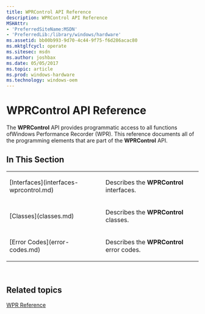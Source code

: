 ```yaml
---
title: WPRControl API Reference
description: WPRControl API Reference
MSHAttr:
- 'PreferredSiteName:MSDN'
- 'PreferredLib:/library/windows/hardware'
ms.assetid: bb00b993-9d70-4c44-9f75-f6d286acac80
ms.mktglfcycl: operate
ms.sitesec: msdn
ms.author: joshbax
ms.date: 05/05/2017
ms.topic: article
ms.prod: windows-hardware
ms.technology: windows-oem
---
```


# WPRControl API Reference


The **WPRControl** API provides programmatic access to all functions ofWindows Performance Recorder (WPR). This reference documents all of the programming elements that are part of the **WPRControl** API.

## In This Section


<table>
<colgroup>
<col width="50%" />
<col width="50%" />
</colgroup>
<tbody>
<tr class="odd">
<td><p>[Interfaces](interfaces-wprcontrol.md)</p></td>
<td><p>Describes the <strong>WPRControl</strong> interfaces.</p></td>
</tr>
<tr class="even">
<td><p>[Classes](classes.md)</p></td>
<td><p>Describes the <strong>WPRControl</strong> classes.</p></td>
</tr>
<tr class="odd">
<td><p>[Error Codes](error-codes.md)</p></td>
<td><p>Describes the <strong>WPRControl</strong> error codes.</p></td>
</tr>
</tbody>
</table>

 

## Related topics


[WPR Reference](wpr-reference.md)

 

 








